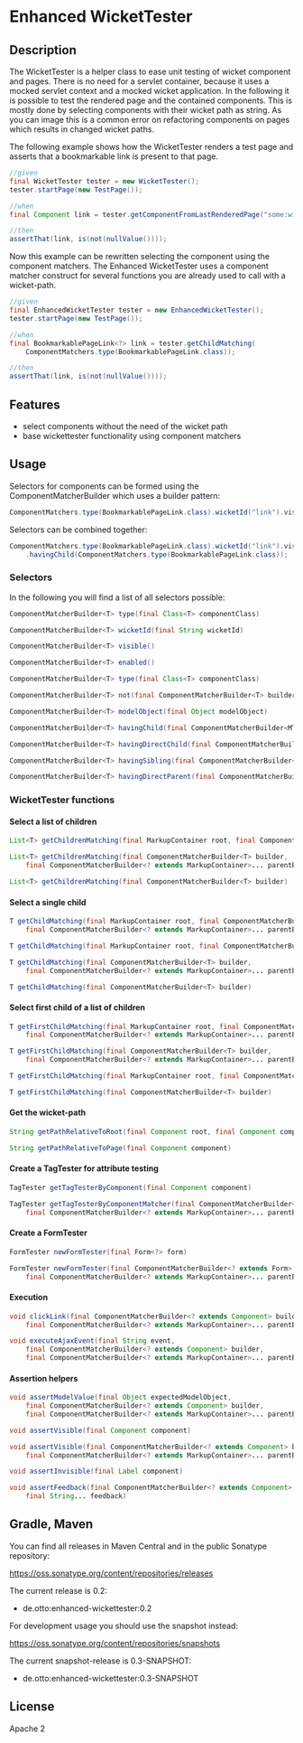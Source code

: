 # Enhanced WicketTester

## Description

The WicketTester is a helper class to ease unit testing of wicket component and pages. There is no need for a servlet container, because it uses a mocked servlet context and a mocked wicket application. In the following it is possible to test the rendered page and the contained components. This is mostly done by selecting components with their wicket path as string. As you can image this is a common error on refactoring components on pages which results in changed wicket paths. 

The following example shows how the WicketTester renders a test page and asserts that a bookmarkable link is present to that page.

```java
//given
final WicketTester tester = new WicketTester();
tester.startPage(new TestPage());

//when
final Component link = tester.getComponentFromLastRenderedPage("some:wicket:path");

//then
assertThat(link, is(not(nullValue())));
```

Now this example can be rewritten selecting the component using the component matchers. The Enhanced WicketTester uses a
component matcher construct for several functions you are already used to call with a wicket-path.

```java
//given
final EnhancedWicketTester tester = new EnhancedWicketTester();
tester.startPage(new TestPage());

//when
final BookmarkablePageLink<?> link = tester.getChildMatching(
    ComponentMatchers.type(BookmarkablePageLink.class));

//then
assertThat(link, is(not(nullValue())));
```

## Features

- select components without the need of the wicket path
- base wickettester functionality using component matchers

## Usage

Selectors for components can be formed using the ComponentMatcherBuilder which uses a builder pattern:

```java
ComponentMatchers.type(BookmarkablePageLink.class).wicketId("link").visible();
```

Selectors can be combined together:

```java
ComponentMatchers.type(BookmarkablePageLink.class).wicketId("link").visible()
    .havingChild(ComponentMatchers.type(BookmarkablePageLink.class));
```

### Selectors

In the following you will find a list of all selectors possible:

```java
ComponentMatcherBuilder<T> type(final Class<T> componentClass)
```

```java
ComponentMatcherBuilder<T> wicketId(final String wicketId)
```

```java
ComponentMatcherBuilder<T> visible()
```

```java
ComponentMatcherBuilder<T> enabled()
```

```java
ComponentMatcherBuilder<T> type(final Class<T> componentClass)
```

```java
ComponentMatcherBuilder<T> not(final ComponentMatcherBuilder<T> builder)
```

```java
ComponentMatcherBuilder<T> modelObject(final Object modelObject)
```

```java
ComponentMatcherBuilder<T> havingChild(final ComponentMatcherBuilder<MT> builder)
```

```java
ComponentMatcherBuilder<T> havingDirectChild(final ComponentMatcherBuilder<MT> builder)
```

```java
ComponentMatcherBuilder<T> havingSibling(final ComponentMatcherBuilder<MT> builder)
```

```java
ComponentMatcherBuilder<T> havingDirectParent(final ComponentMatcherBuilder<MT> builder)
```

### WicketTester functions

#### Select a list of children

```java
List<T> getChildrenMatching(final MarkupContainer root, final ComponentMatcherBuilder<T> builder)
```

```java
List<T> getChildrenMatching(final ComponentMatcherBuilder<T> builder,
    final ComponentMatcherBuilder<? extends MarkupContainer>... parentBuilders) 
```

```java
List<T> getChildrenMatching(final ComponentMatcherBuilder<T> builder) 
```

#### Select a single child

```java
T getChildMatching(final MarkupContainer root, final ComponentMatcherBuilder<T> builder,
    final ComponentMatcherBuilder<? extends MarkupContainer>... parentBuilders)
```

```java
T getChildMatching(final MarkupContainer root, final ComponentMatcherBuilder<T> builder) 
```

```java
T getChildMatching(final ComponentMatcherBuilder<T> builder,
    final ComponentMatcherBuilder<? extends MarkupContainer>... parentBuilders)
```

```java
T getChildMatching(final ComponentMatcherBuilder<T> builder)
```

#### Select first child of a list of children

```java
T getFirstChildMatching(final MarkupContainer root, final ComponentMatcherBuilder<T> builder,
    final ComponentMatcherBuilder<? extends MarkupContainer>... parentBuilders)
```

```java            
T getFirstChildMatching(final ComponentMatcherBuilder<T> builder,
    final ComponentMatcherBuilder<? extends MarkupContainer>... parentBuilders)
```

```java
T getFirstChildMatching(final MarkupContainer root, final ComponentMatcherBuilder<T> builder) 
```

```java
T getFirstChildMatching(final ComponentMatcherBuilder<T> builder) 
```

#### Get the wicket-path

```java
String getPathRelativeToRoot(final Component root, final Component component) 
```

```java
String getPathRelativeToPage(final Component component) 
```

#### Create a TagTester for attribute testing

```java
TagTester getTagTesterByComponent(final Component component) 
```

```java
TagTester getTagTesterByComponentMatcher(final ComponentMatcherBuilder<? extends Component> builder,
    final ComponentMatcherBuilder<? extends MarkupContainer>... parentBuilders) 
```

#### Create a FormTester

```java
FormTester newFormTester(final Form<?> form)
```

```java
FormTester newFormTester(final ComponentMatcherBuilder<? extends Form> builder,
    final ComponentMatcherBuilder<? extends MarkupContainer>... parentBuilders)
```

#### Execution

```java
void clickLink(final ComponentMatcherBuilder<? extends Component> builder,
    final ComponentMatcherBuilder<? extends MarkupContainer>... parentBuilders)
```

```java
void executeAjaxEvent(final String event, 
    final ComponentMatcherBuilder<? extends Component> builder,
    final ComponentMatcherBuilder<? extends MarkupContainer>... parentBuilders)
```

#### Assertion helpers

```java
void assertModelValue(final Object expectedModelObject, 
    final ComponentMatcherBuilder<? extends Component> builder,
    final ComponentMatcherBuilder<? extends MarkupContainer>... parentBuilders)
```

```java
void assertVisible(final Component component) 
```

```java
void assertVisible(final ComponentMatcherBuilder<? extends Component> builder,
    final ComponentMatcherBuilder<? extends MarkupContainer>... parentBuilders)
```

```java
void assertInvisible(final Label component) 
```

```java
void assertFeedback(final ComponentMatcherBuilder<? extends Component> builder, 
    final String... feedback) 
```

## Gradle, Maven

You can find all releases in Maven Central and in the public Sonatype repository:

https://oss.sonatype.org/content/repositories/releases

The current release is 0.2:

* de.otto:enhanced-wickettester:0.2

For development usage you should use the snapshot instead:

https://oss.sonatype.org/content/repositories/snapshots

The current snapshot-release is 0.3-SNAPSHOT:

* de.otto:enhanced-wickettester:0.3-SNAPSHOT

## License

Apache 2
